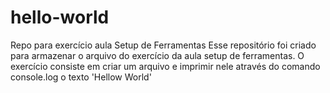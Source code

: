 # hello-world
Repo para exercício aula Setup de Ferramentas
Esse repositório foi criado para armazenar o arquivo do exercício da aula setup de ferramentas.
O exercício consiste em criar um arquivo e imprimir nele através do comando console.log o texto 'Hellow World'